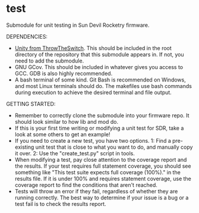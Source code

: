 # test
Submodule for unit testing in Sun Devil Rocketry firmware.

DEPENDENCIES:
- [Unity from ThrowTheSwitch](https://github.com/ThrowTheSwitch/Unity/tree/master). This should be included in the root directory of the repository that this submodule appears in. If not, you need to add the submodule.
- GNU GCov. This should be included in whatever gives you access to GCC. GDB is also highly recommended.
- A bash terminal of some kind. Git Bash is recommended on Windows, and most Linux terminals should do. The makefiles use bash commands during execution to achieve the desired terminal and file output.

GETTING STARTED:
- Remember to correctly clone the submodule into your firmware repo. It should look similar to how lib and mod do.
- If this is your first time writing or modifying a unit test for SDR, take a look at some others to get an example!
- If you need to create a new test, you have two options. 1: Find a pre-existing unit test that is close to what you want to do, and manually copy it over. 2: Use the "create_test.py" script in tools.
- When modifying a test, pay close attention to the coverage report and the results. If your test requires full statement coverage, you should see something like "This test suite expects full coverage (100%)." in the results file. If it is under 100% and requires statement coverage, use the coverage report to find the conditions that aren't reached.
- Tests will throw an error if they fail, regardless of whether they are running correctly. The best way to determine if your issue is a bug or a test fail is to check the results report.
